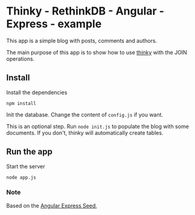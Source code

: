 # Thinky - RethinkDB - Angular -  Express - example


This app is a simple blog with posts, comments and authors.

The main purpose of this app is to show how to use [thinky](http://github.com/neumino/thinky)
with the JOIN operations.


## Install
Install the dependencies
```
npm install
```

Init the database. Change the content of `config.js` if you want.  


This is an optional step. 
Run `node init.js` to populate the blog with some documents.
If you don't, thinky will automatically create tables.

## Run the app
Start the server
```
node app.js
```


### Note

Based on the [Angular Express Seed](https://github.com/btford/angular-express-seed),
